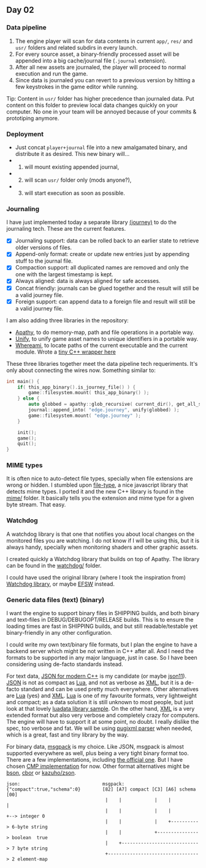 ## Day 02

### Data pipeline

1. The engine player will scan for data contents in current `app/`, `res/` and `usr/` folders and related subdirs in every launch.
2. For every source asset, a binary-friendly processed asset will be appended into a big cache/journal file (`.journal` extension).
3. After all new assets are journaled, the player will proceed to normal execution and run the game.
4. Since data is journaled you can revert to a previous version by hitting a few keystrokes in the game editor while running.

Tip: Content in `usr/` folder has higher precedence than journaled data. Put content on this folder to preview local data changes quickly on your computer. No one in your team will be annoyed because of your commits & prototiping anymore.

### Deployment

- Just concat `player+journal` file into a new amalgamated binary, and distribute it as desired. This new binary will...
- 1) will mount existing appended journal,
- 2) will scan `usr/` folder only (mods anyone?),
- 3) will start execution as soon as possible.

### Journaling

I have just implemented today a separate library [(journey)](https://github.com/r-lyeh/journey) to do the journaling tech. These are the current features.

- [x] Journaling support: data can be rolled back to an earlier state to retrieve older versions of files.
- [x] Append-only format: create or update new entries just by appending stuff to the journal file.
- [x] Compaction support: all duplicated names are removed and only the one with the largest timestamp is kept.
- [x] Always aligned: data is always aligned for safe accesses.
- [x] Concat friendly: journals can be glued together and the result will still be a valid journey file.
- [x] Foreign support: can append data to a foreign file and result will still be a valid journey file.

I am also adding three libraries in the repository:
- [Apathy](https://github.com/r-lyeh/apathy), to do memory-map, path and file operations in a portable way.
- [Unify](https://github.com/r-lyeh/unify), to unify game asset names to unique identifiers in a portable way.
- [Whereami](https://github.com/gpakosz/whereami), to locate paths of the current executable and the current module. Wrote a [tiny C++ wrapper here](src/app)

These three libraries together meet the data pipeline tech requeriments. It's only about connecting the wires now. Something similar to:

```c++
int main() {
	if( this_app_binary().is_journey_file() ) {
		game::filesystem.mount( this_app_binary() );
	} else {
		auto globbed = apathy::glob_recursive( current_dir(), get_all_supported_mimes() );
		journal::append_into( "edge.journey", unify(globbed) );
		game::filesystem.mount( "edge.journey" );
	}

	init();
	game();
	quit();
}
```

### MIME types

It is often nice to auto-detect file types, specially when file extensions are wrong or hidden. I stumbled upon [file-type](https://github.com/sindresorhus/file-type), a nice javascript library that detects mime types. I ported it and the new C++ library is found in the [mime/](src/mime) folder. It basically tells you the extension and mime type for a given byte stream. That easy.

### Watchdog

A watchdog library is that one that notifies you about local changes on the monitored files you are watching. I do not know if I will be using this, but it is always handy, specially when monitoring shaders and other graphic assets.

I created quickly a Watchdog library that builds on top of Apathy. The library can be found in the [watchdog/](src/watchdog) folder.

I could have used the original library (where I took the inspiration from) [Watchdog library](https://github.com/simongeilfus/Watchdog), or maybe [EFSW](https://bitbucket.org/SpartanJ/efsw) instead.

### Generic data files (text) (binary)

I want the engine to support binary files in SHIPPING builds, and both binary and text-files in DEBUG/DEBUGOPT/RELEASE builds. This is to ensure the loading times are fast in SHIPPING builds, and but still readable/testable yet binary-friendly in any other configuration.

I could write my own text/binary file formats, but I plan the engine to have a backend server which might be not written in C++ after all. And I need the formats to be supported in any major language, just in case. So I have been considering using de-facto standards instead.

For text data, [JSON for modern C++](https://github.com/nlohmann/json) is my candidate (or maybe [json11](https://github.com/dropbox/json11)). [JSON](https://en.wikipedia.org/wiki/JSON) is not as compact as [Lua](http://www.lua.org/), and not as verbose as [XML](https://en.wikipedia.org/wiki/XML), but it is a de-facto standard and can be used pretty much everywhere. Other alternatives are [Lua](http://www.lua.org/) (yes) and [XML](https://en.wikipedia.org/wiki/XML). [Lua](http://www.lua.org/) is one of my favourite formats, very lightweight and compact; as a data solution it is still unknown to most people, but just look at that lovely [luadata library sample](https://github.com/tynril/luadata/). On the other hand, [XML](https://en.wikipedia.org/wiki/XML) is a very extended format but also very verbose and completely crazy for computers. The engine will have to support it at some point, no doubt. I really dislike the spec, too verbose and fat. We will be using [pugixml parser](http://pugixml.org/) when needed, which is a great, fast and tiny library by the way.

For binary data, [msgpack](https://msgpack.org) is my choice. Like JSON, msgpack is almost supported everywhere as well, plus being a very tight binary format too. There are a few implementations, including [the official one](https://msgpack.org). But I have chosen [CMP implementation](https://github.com/camgunz/cmp) for now. Other format alternatives might be [bson](http://bsonspec.org/), [cbor](http://cbor.io/) or [kazuho/zson](https://github.com/kazuho/zson).

```
json:                              msgpack:
{"compact":true,"schema":0}        [82] [A7] compact [C3] [A6] schema [00]
                                    |    |            |    |           |
                                    |    |            |    |           +--> integer 0
                                    |    |            |    +----------> 6-byte string
                                    |    |            +---------------> boolean  true
                                    |    +----------------------------> 7 byte string
                                    +---------------------------------> 2 element-map
```
